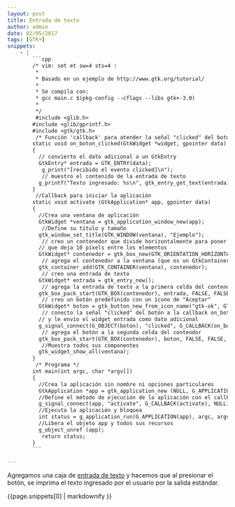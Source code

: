 ```yaml
---
layout: post
title: Entrada de texto
author: admin
date: 02/05/2017
tags: [GTK+]
snippets: 
    - |
        ```cpp
        /* vim: set et sw=4 sts=4 :
         *
         * Basado en un ejemplo de http://www.gtk.org/tutorial/
         *
         * Se compila con:
         * gcc main.c $(pkg-config --cflags --libs gtk+-3.0)
         *
         */
         #include <glib.h>
        #include <glib/gprintf.h>
        #include <gtk/gtk.h>
         /* Función 'callback' para atender la señal "clicked" del botón */
        static void on_boton_clicked(GtkWidget *widget, gpointer data)
        {
          // convierto el dato adicional a un GtkEntry
          GtkEntry* entrada = GTK_ENTRY(data);
           g_print("[recibido el evento clicked]\n");
           // muestro el contenido de la entrada de texto
          g_printf("Texto ingresado: %s\n", gtk_entry_get_text(entrada));
        }
         //Callback para iniciar la aplicación
        static void activate (GtkApplication* app, gpointer data)
        {
          //Crea una ventana de aplicación
          GtkWidget *ventana = gtk_application_window_new(app);
           //Define su título y tamaño
          gtk_window_set_title(GTK_WINDOW(ventana), "Ejemplo");
           // creo un contenedor que divide horizontalmente para poner mis widgets
          // que deja 10 píxels entre los elementos
          GtkWidget* contenedor = gtk_box_new(GTK_ORIENTATION_HORIZONTAL, 10);
           // agrega el contenedor a la ventana (que es un GtkContainer)
          gtk_container_add(GTK_CONTAINER(ventana), contenedor);
           // creo una entrada de texto
          GtkWidget* entrada = gtk_entry_new();
           // agrega la entrada de texto a la primera celda del contendor
          gtk_box_pack_start(GTK_BOX(contenedor), entrada, FALSE, FALSE, 0);
           // creo un botón predefinido con un ícono de "Aceptar"
          GtkWidget* boton = gtk_button_new_from_icon_name("gtk-ok", GTK_ICON_SIZE_BUTTON);
           // conecto la señal "clicked" del botón a la callback on_boton_clicked()
          // y le envío el widget entrada como dato adicional
          g_signal_connect(G_OBJECT(boton), "clicked", G_CALLBACK(on_boton_clicked), entrada);
           // agrega el botón a la segunda celda del contendor
          gtk_box_pack_start(GTK_BOX(contenedor), boton, FALSE, FALSE, 0);
           //Muestra todos sus componentes
          gtk_widget_show_all(ventana);
        }
         /* Programa */
        int main(int argc, char *argv[])
        {
          //Crea la aplicación sin nombre ni opciones particulares
          GtkApplication *app = gtk_application_new (NULL, G_APPLICATION_FLAGS_NONE);
          //Define el método de ejecución de la aplicación con el callback
          g_signal_connect(app, "activate", G_CALLBACK(activate), NULL);
          //Ejecuta la aplicación y bloquea
          int status = g_application_run(G_APPLICATION(app), argc, argv);
          //Libera el objeto app y todos sus recursos
          g_object_unref (app);
           return status;
        }
        ```

---
```

<div class="entry-content">
						<p>Agregamos una caja de <a href="http://library.gnome.org/devel/gtk/stable/GtkEntry.html">entrada de texto</a> y hacemos que al presionar el botón, se imprima el texto ingresado por el usuario por la salida estándar.</p>
<div><div>{{page.snippets[0] | markdownify }}</div></div>
											</div>
